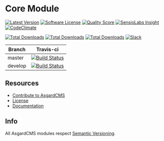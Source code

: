 # Core Module

[![Latest Version](https://img.shields.io/packagist/v/asgardcms/core.svg?style=flat-square)](https://github.com/asgardcms/core/releases)
[![Software License](https://img.shields.io/badge/license-MIT-brightgreen.svg?style=flat-square)](LICENSE.md)
[![Quality Score](https://img.shields.io/scrutinizer/g/asgardcms/core.svg?style=flat-square)](https://scrutinizer-ci.com/g/asgardcms/core)
[![SensioLabs Insight](https://img.shields.io/sensiolabs/i/57e26b38-6275-4608-96e2-44047aaed5c2.svg)](https://insight.sensiolabs.com/projects/57e26b38-6275-4608-96e2-44047aaed5c2)
[![CodeClimate](https://img.shields.io/codeclimate/github/AsgardCms/Core.svg)](https://codeclimate.com/github/AsgardCms/Core)

[![Total Downloads](https://img.shields.io/packagist/dd/asgardcms/core-module.svg?style=flat-square)](https://packagist.org/packages/asgardcms/core-module)
[![Total Downloads](https://img.shields.io/packagist/dm/asgardcms/core-module.svg?style=flat-square)](https://packagist.org/packages/asgardcms/core-module)
[![Total Downloads](https://img.shields.io/packagist/dt/asgardcms/core-module.svg?style=flat-square)](https://packagist.org/packages/asgardcms/core-module)
[![Slack](http://slack.asgardcms.com/badge.svg)](http://slack.asgardcms.com/)



| Branch | Travis-ci |
| ---------------- | --------------- |
| master  | [![Build Status](https://travis-ci.org/AsgardCms/Core.svg?branch=master)](https://travis-ci.org/AsgardCms/Core)  |
| develop  | [![Build Status](https://travis-ci.org/AsgardCms/Core.svg?branch=develop)](https://travis-ci.org/AsgardCms/Core)   |

## Resources

- [Contribute to AsgardCMS](https://asgardcms.com/en/docs/getting-started/contributing)
- [License](LICENSE.md)
- [Documentation](http://asgardcms.com/docs/core-module/configuration)


## Info

All AsgardCMS modules respect [Semantic Versioning](http://semver.org/).
